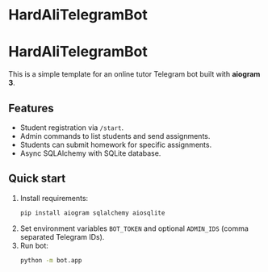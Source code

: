# HardAliTelegramBot
# HardAliTelegramBot

This is a simple template for an online tutor Telegram bot built with **aiogram 3**.

## Features

- Student registration via `/start`.
- Admin commands to list students and send assignments.
- Students can submit homework for specific assignments.
- Async SQLAlchemy with SQLite database.

## Quick start

1. Install requirements:
   ```bash
   pip install aiogram sqlalchemy aiosqlite
   ```
2. Set environment variables `BOT_TOKEN` and optional `ADMIN_IDS` (comma separated Telegram IDs).
3. Run bot:
   ```bash
   python -m bot.app
   ```
